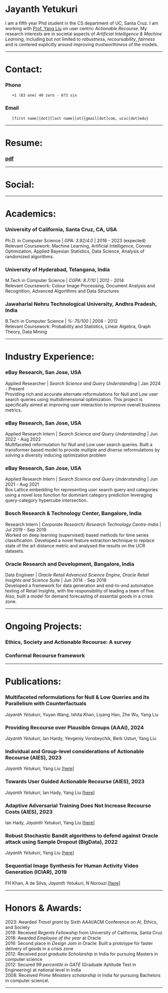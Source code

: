 # Jayanth Yetukuri
I am a fifth year Phd student in the CS department of UC, Santa Cruz. I am working with [Prof. Yang Liu](http://yliuu.com/) on user centric _Actionable Recourse_. My research interests are in societal aspects of _Artificial Intelligence & Machine Learning_, including but not limited to _robustness_, _recoursability_, _fairness_ and is centered explicitly around improving _trustworthiness_ of the models. 

---

# Contact:
### Phone

       +1 (83 one) 40 zero - 673 six

### Email

       [first name][dot][last name][at]{gmail[dot]com, ucsc[dot]edu}

---

# Resume: 

### [pdf](https://jayanthyetukuri.github.io/jayanth_yetukuri_resume_24.pdf)

---

# Social:

[](https://scholar.google.com/citations?user=x4cP9hMAAAAJ&hl=en&authuser=1)

[](https://www.linkedin.com/in/jayanth-yetukuri/)

[](https://github.com/jayanthyetukuri)

[](https://twitter.com/JayanthYetukuri)

[](https://drive.google.com/file/d/1-3oeTFS8h4bCK2v43hJyKoWqVwgSrXnO/view?usp=sharing)

---

# Academics:
### University of California, Santa Cruz, CA, USA
Ph.D. in Computer Science | _GPA: 3.92/4.0_ | 2018 - 2023 (expected)\
Relevant Coursework: Machine Learning, Artificial Intelligence, Convex Optimization, Applied Bayesian Statistics, Data Science, Analysis of randomized algorithms.

### University of Hyderabad, Telangana, India
M.Tech in Computer Science | _CGPA: 8.7/10_ | 2012 - 2014\
Relevant Coursework: Colour Image Processing, Document Analysis and Recognition, Advanced Algorithms and Data Structures

### Jawaharlal Nehru Technological University, Andhra Pradesh, India
B.Tech in Computer Science | _%: 75/100_ | 2008 - 2012\
Relevant Coursework: Probability and Statistics, Linear Algebra, Graph Theory, Data Mining

---
  
# Industry Experience:
### eBay Research, San Jose, USA
Applied Researcher | _Search Science and Query Understanding_ | Jan 2024 - Present\
Providing rich and accurate alternate reformulations for Null and Low user search queries using multidimensional optimization. This project is specifically aimed at improving user interaction to improve overall business metrics. 

### eBay Research, San Jose, USA
Applied Research Intern | _Search Science and Query Understanding_ | Jun 2022 - Aug 2022\
Multifaceted reformulation for Null and Low user search queries. Built a transformer based model to provide _multiple_ and _diverse_ reformulations by solving a diversity inducing optimization problem

### eBay Research, San Jose, USA
Applied Research Intern | _Search Science and Query Understanding_ | Jun 2021 - Aug 2021\
Box Lattice embedding for representing user search query and categories using a novel loss function for dominant category prediction leveraging query-category hypercube intersection.

### Bosch Research & Technology Center, Bangalore, India
Research Intern | _Corporate Research/ Research Technology Centre-India_ | Jul 2019 - Sep 2019\
Worked on deep learning (supervised) based methods for time series classification. Developed a novel feature extraction technique to replace state of the art distance metric and analysed the results on the UCR datasets.

### Oracle Research and Development, Bangalore, India
Data Engineer | _Oracle Retail Advanced Science Engine, Oracle Retail Insights and Science Suite_ | Jun 2014 - Sep 2018\
Developed a framework for data generation and end-to-end automation testing of Retail Insights, with the responsibility of leading a team of five. Also, built a model for demand forecasting of essential goods in a crisis zone. 

---

# Ongoing Projects:
### Ethics, Society and Actionable Recourse: A survey

### Conformal Recourse framework

---

# Publications:
### Multifaceted reformulations for Null & Low Queries and its Parallelism with Counterfactuals
_Jayanth Yetukuri_, Yuyan Wang, Ishita Khan, Liyang Hao, Zhe Wu, Yang Liu

### Providing Recourse over Plausible Groups (AAAI), 2024
_Jayanth Yetukuri_, Ian Hardy, Yevgeniy Vorobeychik, Berk Ustun, Yang Liu

### Individual and Group-level considerations of Actionable Recourse (AIES), 2023
_Jayanth Yetukuri_, Yang Liu 
[[here](https://doi.org/10.1145/3600211.3604758)]

### Towards User Guided Actionable Recourse (AIES), 2023
_Jayanth Yetukuri_, Ian Hady, Yang Liu 
[[here](https://doi.org/10.1145/3600211.3604708)]

### Adaptive Adversarial Training Does Not Increase Recourse Costs (AIES), 2023
Ian Hady, _Jayanth Yetukuri_, Yang Liu 
[[here](https://doi.org/10.1145/3600211.3604704)]

### Robust Stochastic Bandit algorithms to defend against Oracle attack using Sample Dropout (BigData), 2022
_Jayanth Yetukuri_, Yang Liu 
[[here](https://ieeexplore.ieee.org/document/10020649)]

### Sequential Image Synthesis for Human Activity Video Generation (ICIAR), 2019
FH Khan, A de Silva, _Jayanth Yetukuri_, N Norouzi 
[[here](https://dl.acm.org/doi/abs/10.1007/978-3-030-27272-2_11)]

---

# Honors & Awards:
2023: Awarded _Travel grant_ by Sixth AAAI/ACM Conference on AI, Ethics, and Society\
2019: Received _Regents Fellowship_ from University of California, Santa Cruz\
2018: Awarded _Employee of the year_ at Oracle\
2016: Second place in _Design Jam_ in Oracle: Built a prototype for faster delivery of goods in a crisis zone\
2012: Received _post graduate Scholarship_ in India for pursuing Masters in computer science\
2012: Secured _99 percentile in GATE_ (Graduate Aptitude Test in Engineering) at national level in India\
2008: Received _Prime Ministers scholarship_ in India for pursuing Bachelors in computer science\

---

